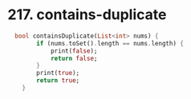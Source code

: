 <!-- Title -->
# 217. contains-duplicate

<!-- solution -->
```dart
  bool containsDuplicate(List<int> nums) {
        if (nums.toSet().length == nums.length) {
            print(false);
            return false;
        }
        print(true);
        return true;
    }

```
